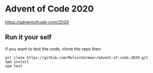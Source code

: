 # Advent of Code 2020

https://adventofcode.com/2020

## Run it your self

if you want to test the code, clone the repo then

```
git clone https://github.com/MelvinVermeer/advent-of-code-2020.git
npm install
npm test
```
